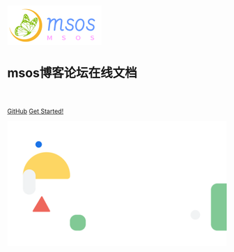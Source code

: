 <!-- coverpage.md -->

<img src="/media/Logo.png" alt="logo" style="zoom: 50%;" />

<br>

# msos博客论坛在线文档

## 

<br>

[GitHub](https://github.com) [Get Started!](/README)

<!-- 背景图片 -->

![](media/bg.svg)